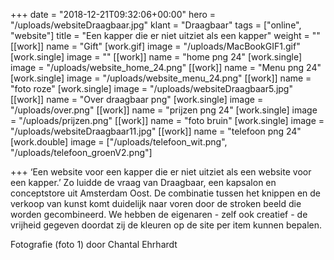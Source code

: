 +++
date = "2018-12-21T09:32:06+00:00"
hero = "/uploads/websiteDraagbaar.jpg"
klant = "Draagbaar"
tags = ["online", "website"]
title = "Een kapper die er niet uitziet als een kapper"
weight = ""
[[work]]
name = "Gift"
[work.gif]
image = "/uploads/MacBookGIF1.gif"
[work.single]
image = ""
[[work]]
name = "home png 24"
[work.single]
image = "/uploads/website_home_24.png"
[[work]]
name = "Menu png 24"
[work.single]
image = "/uploads/website_menu_24.png"
[[work]]
name = "foto roze"
[work.single]
image = "/uploads/websiteDraagbaar5.jpg"
[[work]]
name = "Over draagbaar png"
[work.single]
image = "/uploads/over.png"
[[work]]
name = "prijzen png 24"
[work.single]
image = "/uploads/prijzen.png"
[[work]]
name = "foto bruin"
[work.single]
image = "/uploads/websiteDraagbaar11.jpg"
[[work]]
name = "telefoon png 24"
[work.double]
image = ["/uploads/telefoon_wit.png", "/uploads/telefoon_groenV2.png"]

+++
‘Een website voor een kapper die er niet uitziet als een website voor een kapper.’ Zo luidde de vraag van Draagbaar, een kapsalon en conceptstore uit Amsterdam Oost. De combinatie tussen het knippen en de verkoop van kunst komt duidelijk naar voren door de stroken beeld die worden gecombineerd. We hebben de eigenaren - zelf ook creatief - de vrijheid gegeven doordat zij de kleuren op de site per item kunnen bepalen.

Fotografie (foto 1) door Chantal Ehrhardt